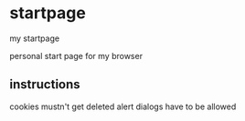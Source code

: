 # startpage
my startpage


personal start page for my browser

## instructions
cookies mustn't get deleted
alert dialogs have to be allowed
